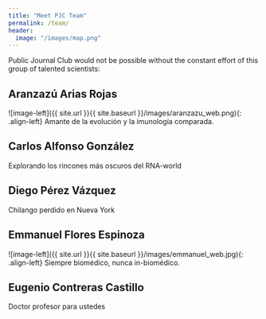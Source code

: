 ```yaml
---
title: "Meet PJC Team"
permalink: /team/
header:
  image: "/images/map.png"
---
```

Public Journal Club would not be possible without the constant effort of this group of talented scientists:
## Aranzazú Arias Rojas
![image-left]({{ site.url }}{{ site.baseurl }}/images/aranzazu_web.png){: .align-left} Amante de la evolución y la imunología comparada.
## Carlos Alfonso González
Explorando los rincones más oscuros del RNA-world
## Diego Pérez Vázquez
Chilango perdido en Nueva York
## Emmanuel Flores Espinoza
![image-left]({{ site.url }}{{ site.baseurl }}/images/emmanuel_web.jpg){: .align-left}
Siempre biomédico, nunca in-biomédico.
## Eugenio Contreras Castillo
Doctor profesor para ustedes
